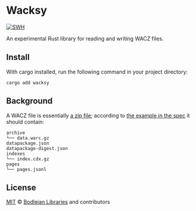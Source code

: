 # Wacksy

[![SWH](https://archive.softwareheritage.org/badge/swh:1:snp:4946a5fe3e15fa0c3e9e68cd5b3816cf80f733d6/)](https://archive.softwareheritage.org/swh:1:snp:4946a5fe3e15fa0c3e9e68cd5b3816cf80f733d6;origin=https://github.com/extua/wacksy)

An experimental Rust library for reading and writing WACZ files.

## Install

With cargo installed, run the following command in your project directory:

```
cargo add wacksy
```

## Background

A WACZ file is essentially [a zip file](https://bikeshed.vibber.net/@brooke/114240574949828718); according to [the example in the spec](https://specs.webrecorder.net/wacz/1.1.1/) it should contain:

```
archive
└── data.warc.gz
datapackage.json
datapackage-digest.json
indexes
└── index.cdx.gz
pages
└── pages.jsonl
```

## License

[MIT](https://github.com/extua/wacksy/blob/main/LICENSE) © [Bodleian Libraries](https://www.bodleian.ox.ac.uk/) and contributors
